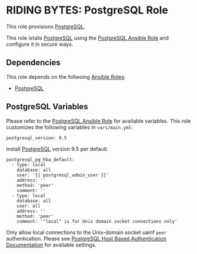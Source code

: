 # RIDING BYTES: PostgreSQL Role

This role provisions [PostgreSQL][9].

This role istalls [PostgreSQL][9] using the [PostgreSQL Ansible Role][10] and
configure it in secure ways.

## Dependencies

This role depends on the follwoing [Ansible Roles][5]:

- [PostgreSQL][10]


## PostgreSQL Variables

Please refer to the [PostgreSQL Ansible Role][10] for available variables.
This role customizes the following variables in `vars/main.yml`:

    postgresql_version: 9.5

Install [PostgreSQL][9] version 9.5 per default.

    postgresql_pg_hba_default:
      - type: local
        database: all
        user: '{{ postgresql_admin_user }}'
        address: ''
        method: 'peer'
        comment: ''
      - type: local
        database: all
        user: all
        address: ''
        method: 'peer'
        comment: '"local" is for Unix domain socket connections only'

Only allow local connections to the Unix-domain socket uainf `peer` authentication.
Please see [PostgreSQL Host Based Authentication Documentation][10] for available settings.


[1]:  http://ridingbytes.com "RIDING BYTES"
[2]:  https://www.vagrantup.com/docs/getting-started/ "Vagrant"
[3]:  https://www.ansible.com "Ansible"
[4]:  https://docs.ansible.com/ansible/playbooks.html "Ansible Playbook"
[5]:  https://docs.ansible.com/ansible/playbooks_roles.html "Ansible Roles"
[6]:  https://galaxy.ansible.com "Ansible Galaxy"
[7]:  https://docs.ansible.com/ansible/intro_inventory.html "Ansible Inventory"
[8]:  https://www.postgresql.org "PostgreSQL"
[9]:  https://galaxy.ansible.com/ANXS/postgresql "PostgreSQL Ansible Role"
[10]: https://www.postgresql.org/docs/9.5/static/auth-pg-hba-conf.html "PostgreSQL HBA"
